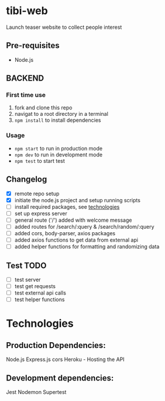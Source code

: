 # tibi-web
Launch teaser website to collect people interest

## Pre-requisites
- Node.js 

 
## BACKEND

### First time use 
1. fork and clone this repo
2. navigat to a root directory in a terminal
3. ```npm install``` to install dependencies

### Usage 
+ ```npm start``` to run in production mode
+ ```npm dev``` to run in development mode
+ ```npm test``` to start test



## Changelog
- [x] remote repo setup 
- [x] initiate the node.js project and setup running scripts
- [ ] install required packages, see [technologies](#technologies)
- [ ] set up express server 
- [ ] general route ('/') added with welcome message
- [ ] added routes for /search/:query & /search/random/:query
- [ ] added cors, body-parser, axios packages
- [ ] added axios functions to get data from external api
- [ ] added helper functions for formatting and randomizing data

## Test TODO 
- [ ] test server
- [ ] test get requests
- [ ] test external api calls
- [ ] test helper functions

# Technologies

## Production Dependencies:
Node.js
Express.js
cors
Heroku - Hosting the API

## Development dependencies: 
Jest
Nodemon
Supertest